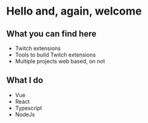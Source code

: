 # Hello and, again, welcome
## What you can find here
- Twitch extensions
- Tools to build Twitch extensions
- Multiple projects web based, on not

## What I do
- Vue
- React
- Typescript
- NodeJs
